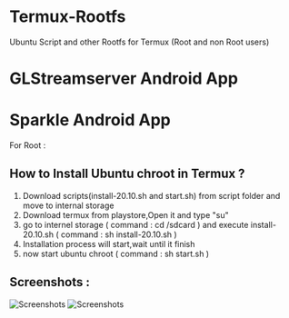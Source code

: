 # Termux-Rootfs
Ubuntu Script and other Rootfs for Termux (Root and non Root users)
# GLStreamserver Android App
# Sparkle Android App

For Root :

## How to Install Ubuntu chroot in Termux ?
1) Download scripts(install-20.10.sh and start.sh) 
   from script folder and move to internal storage
2) Download termux from playstore,Open it and type "su"
3) go to internel storage ( command : cd /sdcard )
   and execute install-20.10.sh ( command : sh install-20.10.sh )
4) Installation process will start,wait until it finish
5) now start ubuntu chroot
   ( command : sh start.sh )

## Screenshots :
![Screenshots](https://raw.githubusercontent.com/mjuned47/Termux-Rootfs/master/screenshots/Screenshot_2021-01-07-15-47-50-424_com.termux.jpg)
![Screenshots](https://raw.githubusercontent.com/mjuned47/Termux-Rootfs/master/screenshots/Screenshot_2021-01-07-15-49-16-908_jackpal.androidterm.jpg)
